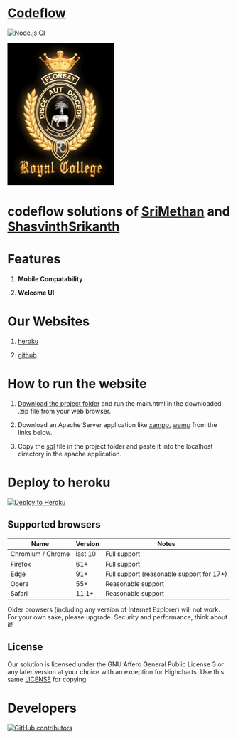 # [Codeflow](https://acd.acicts.lk/codeflow)

[![Node.js CI](https://github.com/CodeLegends-org/codeflow/actions/workflows/node.js.yml/badge.svg?branch=main)](https://github.com/CodeLegends-org/codeflow/actions/workflows/node.js.yml)

![Welcome loader](Images/RC-Crest_thumb[3].gif)

# codeflow solutions of [SriMethan](https://github.com/srimethan) and [ShasvinthSrikanth](https://github.com/shasvinthsrikanth)

# Features

1. **Mobile Compatability**

2. **Welcome UI**

# Our Websites
1. [heroku](https://codelegends.herokuapp.com)

2. [github](https://codelegends-org.github.io/codeflow)

# How to run the website

1. [Download the project folder](https://github.com/CodeLegends-org/codeflow/archive/refs/heads/main.zip) and run the main.html in the downloaded .zip file from your web browser.
 
2. Download an Apache Server application like [xampp](https://www.apachefriends.org/download.html), [wamp](https://www.wampserver.com/en/)
 from the links below.

3. Copy the [sql](Database/royalcollegeuseraccounts.sql) file in the project folder and paste it into the localhost directory in the apache application.

# Deploy to heroku

[![Deploy to Heroku](https://www.herokucdn.com/deploy/button.png)](https://heroku.com/deploy)  

## Supported browsers

| Name              | Version | Notes                                             |
| ----------------- | ------- | ------------------------------------------------- |
| Chromium / Chrome | last 10 | Full support                                      |
| Firefox           | 61+     | Full support |
| Edge              | 91+     | Full support (reasonable support for 17+)         |
| Opera             | 55+     | Reasonable support                                |
| Safari            | 11.1+   | Reasonable support                                |

Older browsers (including any version of Internet Explorer) will not work.
For your own sake, please upgrade. Security and performance, think about it!

## License

Our solution is licensed under the GNU Affero General Public License 3 or any later
version at your choice with an exception for Highcharts. Use this same [LICENSE](https://github.com/CodeLegends-org/codeflow/blob/main/LICENSE) for
copying.

# Developers
[![GitHub contributors](https://contrib.rocks/image?repo=CodeLegends-org/codeflow)](https://github.com/CodeLegends-org/codeflow/graphs/contributors)

